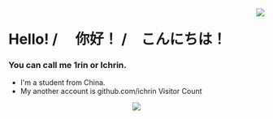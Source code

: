 <img align="right" src="https://github-readme-stats.vercel.app/api?username=1rin&show_icons=true&theme=vue&hide_title=true" />

# Hello! / 　你好！ /　こんにちは！

### You can call me 1rin or Ichrin.

- I'm a student from China.
- My another account is github.com/ichrin
Visitor Count
<p align="center">
<img src="https://visitor-count-b8lb.vercel.app/api/1rin" />
</p>
